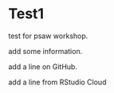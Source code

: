 # Test1
test for psaw workshop.

add some information.

add a line on GitHub.

add a line from RStudio Cloud
